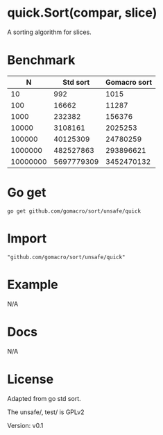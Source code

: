 # quick.Sort(compar, slice)

A sorting algorithm for slices.

# Benchmark

N        | Std sort | Gomacro sort 
-------- | -------- | -------
10 | 992 | 1015 
100 | 16662 | 11287 
1000 | 232382 | 156376 
10000 | 3108161 | 2025253 
100000 | 40125309 | 24780259 
1000000 | 482527863 | 293896621 
10000000 | 5697779309 | 3452470132 

# Go get

	go get github.com/gomacro/sort/unsafe/quick

# Import

	"github.com/gomacro/sort/unsafe/quick"

# Example

N/A

# Docs

N/A

# License

Adapted from go std sort.

The unsafe/, test/ is GPLv2

Version: v0.1

